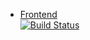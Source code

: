 * [Frontend](https://kos.flaflo.xyz/)  
[![Build Status](https://jenkins.flaflo.xyz/buildStatus/icon?job=SportsApp+Frontend)](https://jenkins.flaflo.xyz/job/SportsApp%20Frontend/)
